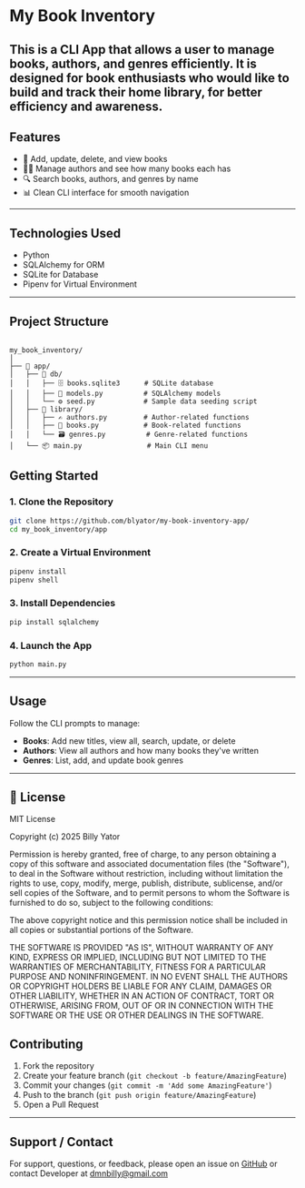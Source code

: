 # My Book Inventory

## This is a CLI App that allows a user to manage books, authors, and genres efficiently. It is designed for book enthusiasts who would like to build and track their home library, for better efficiency and awareness.

## Features

- 📘 Add, update, delete, and view books
- 👨‍💼 Manage authors and see how many books each has
- 🔍 Search books, authors, and genres by name
- 📊 Clean CLI interface for smooth navigation

---

## Technologies Used

- Python 
- SQLAlchemy for ORM
- SQLite for Database
- Pipenv for Virtual Environment 

---

## Project Structure

````

my_book_inventory/
│
├── 📁 app/
│   ├── 📁 db/
│   │   ├── 🗄️ books.sqlite3      # SQLite database
│   │   ├── 📄 models.py          # SQLAlchemy models
│   │   └── ⚙️ seed.py            # Sample data seeding script
│   ├── 📁 library/
│   │   ├── ✍️ authors.py         # Author-related functions
│   │   ├── 📘 books.py           # Book-related functions
│   │   └── 🗃️ genres.py          # Genre-related functions
│   └── 📦 main.py                # Main CLI menu
````

##  Getting Started

### 1. Clone the Repository

```bash
git clone https://github.com/blyator/my-book-inventory-app/
cd my_book_inventory/app
```

### 2. Create a Virtual Environment

```bash
pipenv install
pipenv shell
```

### 3. Install Dependencies

```bash
pip install sqlalchemy
```

### 4. Launch the App

```bash
python main.py
```

---

## Usage

Follow the CLI prompts to manage:

- **Books**: Add new titles, view all, search, update, or delete
- **Authors**: View all authors and how many books they've written
- **Genres**: List, add, and update book genres

---

## 📄 License

MIT License

Copyright (c) 2025 Billy Yator

Permission is hereby granted, free of charge, to any person obtaining a copy
of this software and associated documentation files (the "Software"), to deal
in the Software without restriction, including without limitation the rights
to use, copy, modify, merge, publish, distribute, sublicense, and/or sell
copies of the Software, and to permit persons to whom the Software is
furnished to do so, subject to the following conditions:

The above copyright notice and this permission notice shall be included in all
copies or substantial portions of the Software.

THE SOFTWARE IS PROVIDED "AS IS", WITHOUT WARRANTY OF ANY KIND, EXPRESS OR
IMPLIED, INCLUDING BUT NOT LIMITED TO THE WARRANTIES OF MERCHANTABILITY,
FITNESS FOR A PARTICULAR PURPOSE AND NONINFRINGEMENT. IN NO EVENT SHALL THE
AUTHORS OR COPYRIGHT HOLDERS BE LIABLE FOR ANY CLAIM, DAMAGES OR OTHER
LIABILITY, WHETHER IN AN ACTION OF CONTRACT, TORT OR OTHERWISE, ARISING FROM,
OUT OF OR IN CONNECTION WITH THE SOFTWARE OR THE USE OR OTHER DEALINGS IN THE
SOFTWARE.

## Contributing

1. Fork the repository
2. Create your feature branch (`git checkout -b feature/AmazingFeature`)
3. Commit your changes (`git commit -m 'Add some AmazingFeature'`)
4. Push to the branch (`git push origin feature/AmazingFeature`)
5. Open a Pull Request

---

## Support / Contact

For support, questions, or feedback, please open an issue on [GitHub](https://github.com/blyator/my-book-inventory-app/issues) or contact Developer at dmnbilly@gmail.com